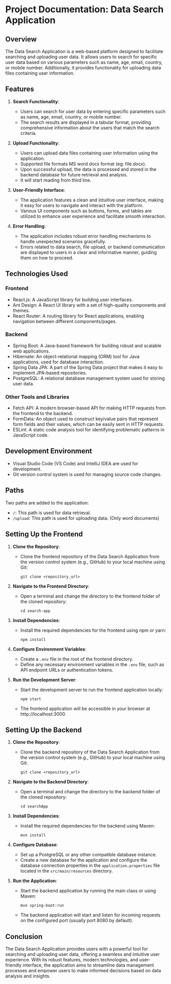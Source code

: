 # Project Documentation: Data Search Application

## Overview
The Data Search Application is a web-based platform designed to facilitate searching and uploading user data. It allows users to search for specific user data based on various parameters such as name, age, email, country, or mobile number. Additionally, it provides functionality for uploading data files containing user information.

## Features
1. **Search Functionality**:
   - Users can search for user data by entering specific parameters such as name, age, email, country, or mobile number.
   - The search results are displayed in a tabular format, providing comprehensive information about the users that match the search criteria.

2. **Upload Functionality**:
   - Users can upload data files containing user information using the application.
   - Supported file formats MS word docx format (eg: file.docx).
   - Upon successful upload, the data is processed and stored in the backend database for future retrieval and analysis.
   - It will start reading from third line.

3. **User-Friendly Interface**:
   - The application features a clean and intuitive user interface, making it easy for users to navigate and interact with the platform.
   - Various UI components such as buttons, forms, and tables are utilized to enhance user experience and facilitate smooth interaction.

4. **Error Handling**:
   - The application includes robust error handling mechanisms to handle unexpected scenarios gracefully.
   - Errors related to data search, file upload, or backend communication are displayed to users in a clear and informative manner, guiding them on how to proceed.

## Technologies Used
### Frontend
- React.js: A JavaScript library for building user interfaces.
- Ant Design: A React UI library with a set of high-quality components and themes.
- React Router: A routing library for React applications, enabling navigation between different components/pages.

### Backend
- Spring Boot: A Java-based framework for building robust and scalable web applications.
- Hibernate: An object-relational mapping (ORM) tool for Java applications, used for database interaction.
- Spring Data JPA: A part of the Spring Data project that makes it easy to implement JPA-based repositories.
- PostgreSQL: A relational database management system used for storing user data.

### Other Tools and Libraries
- Fetch API: A modern browser-based API for making HTTP requests from the frontend to the backend.
- FormData: An object used to construct key/value pairs that represent form fields and their values, which can be easily sent in HTTP requests.
- ESLint: A static code analysis tool for identifying problematic patterns in JavaScript code.

## Development Environment
- Visual Studio Code (VS Code) and IntelliJ IDEA are used for development.
- Git version control system is used for managing source code changes.

## Paths
Two paths are added to the application:
- `/`: This path is used for data retrieval.
- `/upload`: This path is used for uploading data. (Only word documents)

## Setting Up the Frontend
1. **Clone the Repository**:
   - Clone the frontend repository of the Data Search Application from the version control system (e.g., GitHub) to your local machine using Git:
     ```
     git clone <repository_url>
     ```

2. **Navigate to the Frontend Directory**:
   - Open a terminal and change the directory to the frontend folder of the cloned repository:
     ```
     cd search-app
     ```

3. **Install Dependencies**:
   - Install the required dependencies for the frontend using npm or yarn:
     ```
     npm install
     ```

4. **Configure Environment Variables**:
   - Create a `.env` file in the root of the frontend directory.
   - Define any necessary environment variables in the `.env` file, such as API endpoint URLs or authentication tokens.

5. **Run the Development Server**:
   - Start the development server to run the frontend application locally:
     ```
     npm start
     ```
   - The frontend application will be accessible in your browser at http://localhost:3000.

## Setting Up the Backend
1. **Clone the Repository**:
   - Clone the backend repository of the Data Search Application from the version control system (e.g., GitHub) to your local machine using Git:
     ```
     git clone <repository_url>
     ```

2. **Navigate to the Backend Directory**:
   - Open a terminal and change the directory to the backend folder of the cloned repository:
     ```
     cd searchApp
     ```

3. **Install Dependencies**:
   - Install the required dependencies for the backend using Maven:
     ```
     mvn install
     ```

4. **Configure Database**:
   - Set up a PostgreSQL or any other compatible database instance.
   - Create a new database for the application and configure the database connection properties in the `application.properties` file located in the `src/main/resources` directory.

5. **Run the Application**:
   - Start the backend application by running the main class or using Maven:
     ```
     mvn spring-boot:run
     ```
   - The backend application will start and listen for incoming requests on the configured port (usually port 8080 by default).

## Conclusion
The Data Search Application provides users with a powerful tool for searching and uploading user data, offering a seamless and intuitive user experience. With its robust features, modern technologies, and user-friendly interface, the application aims to streamline data management processes and empower users to make informed decisions based on data analysis and insights.